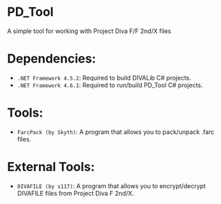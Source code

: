 # PD_Tool
A simple tool for working with Project Diva F/F 2nd/X files

# Dependencies:
+ `.NET Framework 4.5.2`: Required to build DIVALib C# projects.
+ `.NET Framework 4.6.1`: Required to run/build PD_Tool C# projects.

# Tools:

+ `FarcPack (by Skyth)`: A program that allows you to pack/unpack .farc files.

# External Tools:

+ `DIVAFILE (by s117)`: A program that allows you to encrypt/decrypt DIVAFILE files from Project Diva F 2nd/X.

